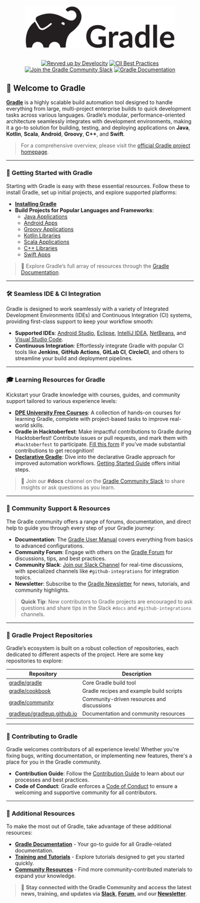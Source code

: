 <div align="center" style="margin-bottom: 30px;" >
  <picture>
    <source media="(prefers-color-scheme: dark)" srcset="images/gradle-sea-green-white-primary.png" width="500px">
    <img alt="Gradle Logo" src="images/gradle-black-primary.png" width="400px">
  </picture>
</div>

<div align="center" style="margin-top: 20px;">

[![Revved up by Develocity](https://img.shields.io/badge/Revved%20up%20by-Develocity-06A0CE?logo=Gradle&labelColor=02303A)](https://ge.gradle.org/scans) [![CII Best Practices](https://bestpractices.coreinfrastructure.org/projects/4898/badge)](https://bestpractices.coreinfrastructure.org/projects/4898) [![Join the Gradle Community Slack](https://img.shields.io/badge/Slack-Join%20the%20Community-brightgreen?style=flat&logo=slack)](https://gradle.org/slack-invite) [![Gradle Documentation](https://img.shields.io/badge/Docs-Gradle%20User%20Guide-blueviolet?style=flat&logo=read-the-docs)](https://docs.gradle.org/current/userguide/userguide.html) 

</div>


## 🐘 **Welcome to Gradle** 

**[Gradle](https://gradle.org/)** is a highly scalable build automation tool designed to handle everything from large, multi-project enterprise builds to quick development tasks across various languages. Gradle’s modular, performance-oriented architecture seamlessly integrates with development environments, making it a go-to solution for building, testing, and deploying applications on **Java**, **Kotlin**, **Scala**, **Android**, **Groovy**, **C++**, and **Swift**.

> For a comprehensive overview, please visit the [official Gradle project homepage](https://gradle.org).

---

### 🚀 **Getting Started with Gradle**

Starting with Gradle is easy with these essential resources. Follow these to install Gradle, set up initial projects, and explore supported platforms:

- **[Installing Gradle](https://docs.gradle.org/current/userguide/installation.html)**
- **Build Projects for Popular Languages and Frameworks**:
  - [Java Applications](https://docs.gradle.org/current/samples/sample_building_java_applications.html)
  - [Android Apps](https://developer.android.com/studio/build/index.html)
  - [Groovy Applications](https://docs.gradle.org/current/samples/sample_building_groovy_applications.html)
  - [Kotlin Libraries](https://docs.gradle.org/current/samples/sample_building_kotlin_libraries.html)
  - [Scala Applications](https://docs.gradle.org/current/samples/sample_building_scala_applications.html)
  - [C++ Libraries](https://docs.gradle.org/current/samples/sample_building_cpp_libraries.html)
  - [Swift Apps](https://docs.gradle.org/current/samples/sample_building_swift_applications.html)

> 📘 Explore Gradle’s full array of resources through the [Gradle Documentation](https://docs.gradle.org/).

---

### 🛠 **Seamless IDE & CI Integration**

Gradle is designed to work seamlessly with a variety of Integrated Development Environments (IDEs) and Continuous Integration (CI) systems, providing first-class support to keep your workflow smooth:

- **Supported IDEs**: [Android Studio](https://developer.android.com/studio/build/index.html), [Eclipse](https://www.vogella.com/tutorials/EclipseGradle/article.html), [IntelliJ IDEA](https://www.jetbrains.com/help/idea/gradle.html), [NetBeans](https://netbeans.apache.org), and [Visual Studio Code](https://code.visualstudio.com/docs/languages/java).
- **Continuous Integration**: Effortlessly integrate Gradle with popular CI tools like **Jenkins**, **GitHub Actions**, **GitLab CI**, **CircleCI**, and others to streamline your build and deployment pipelines.

---

### 🎓 **Learning Resources for Gradle**

Kickstart your Gradle knowledge with courses, guides, and community support tailored to various experience levels:

- **[DPE University Free Courses](https://dpeuniversity.gradle.com/app/catalog)**: A collection of hands-on courses for learning Gradle, complete with project-based tasks to improve real-world skills.
- **Gradle in Hacktoberfest**: Make impactful contributions to Gradle during Hacktoberfest! Contribute issues or pull requests, and mark them with `#hacktoberfest` to participate. [Fill this form](https://forms.gle/go2VESj7kDG1QUqV7) if you've made substantial contributions to get recognition!
- **[Declarative Gradle](https://declarative.gradle.org)**: Dive into the declarative Gradle approach for improved automation workflows. [Getting Started Guide](https://declarative.gradle.org/docs/getting-started) offers initial steps.

> 💬 Join our **#docs** channel on the [Gradle Community Slack](https://gradle.org/slack-invite) to share insights or ask questions as you learn.

---

### 💬 **Community Support & Resources**

The Gradle community offers a range of forums, documentation, and direct help to guide you through every step of your Gradle journey:

- **Documentation**: The [Gradle User Manual](https://docs.gradle.org/current/userguide/userguide.html) covers everything from basics to advanced configurations.
- **Community Forum**: Engage with others on the [Gradle Forum](https://discuss.gradle.org/) for discussions, tips, and best practices.
- **Community Slack**: [Join our Slack Channel](https://gradle.org/slack-invite) for real-time discussions, with specialized channels like `#github-integrations` for integration topics.
- **Newsletter**: Subscribe to the [Gradle Newsletter](https://newsletter.gradle.org) for news, tutorials, and community highlights.

> **Quick Tip**: New contributors to Gradle projects are encouraged to ask questions and share tips in the Slack `#docs` and `#github-integrations` channels.

---

### 📂 **Gradle Project Repositories**

Gradle’s ecosystem is built on a robust collection of repositories, each dedicated to different aspects of the project. Here are some key repositories to explore:

| Repository                                              | Description                                        |
|---------------------------------------------------------|----------------------------------------------------|
| [gradle/gradle](https://github.com/gradle/gradle)       | Core Gradle build tool                             |
| [gradle/cookbook](https://github.com/gradle/cookbook)   | Gradle recipes and example build scripts           |
| [gradle/community](https://github.com/gradle/community) | Community-driven resources and discussions         |
| [gradleup/gradleup.github.io](https://github.com/GradleUp/gradleup.github.io) | Documentation and community resources |

---

### 🌱 **Contributing to Gradle**

Gradle welcomes contributors of all experience levels! Whether you're fixing bugs, writing documentation, or implementing new features, there's a place for you in the Gradle community.

- **Contribution Guide**: Follow the [Contribution Guide](https://github.com/gradle/gradle/blob/master/CONTRIBUTING.md) to learn about our processes and best practices.
- **Code of Conduct**: Gradle enforces a [Code of Conduct](https://gradle.org/conduct/) to ensure a welcoming and supportive community for all contributors.

---

### 🔗 **Additional Resources**

To make the most out of Gradle, take advantage of these additional resources:

- **[Gradle Documentation](https://docs.gradle.org/)** - Your go-to guide for all Gradle-related documentation.
- **[Training and Tutorials](https://gradle.org/training/)** - Explore tutorials designed to get you started quickly.
- **[Community Resources](https://gradle.org/resources/)** - Find more community-contributed materials to expand your knowledge.

> 🌟 **Stay connected with the Gradle Community and access the latest news, training, and updates via [Slack](https://gradle.org/slack-invite), [Forum](https://discuss.gradle.org/), and our [Newsletter](https://newsletter.gradle.org)**.
